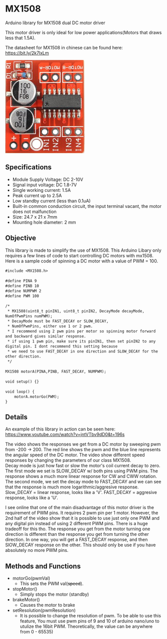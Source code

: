 # MX1508
Arduino library for MX1508 dual DC motor driver

This motor driver is only ideal for low power applications(Motors that draws less that 1.5A). 

The datasheet for MX1508 in chinese can be found here: https://bit.ly/2k7lxLm

![schematic](https://raw.githubusercontent.com/Saeterncj/MX1508/master/images/MX1508pic.png)

## Specifications
+ Module Supply Voltage: DC 2-10V
+ Signal input voltage: DC 1.8-7V
+ Single working current: 1.5A
+ Peak current up to 2.5A
+ Low standby current (less than 0.1uA)
+ Built-in common conduction circuit, the input terminal vacant, the motor does not malfunction
+ Size: 24.7 x 21 x 7mm
+ Mounting hole diameter: 2 mm

## Objective
This library is made to simplify the use of MX1508.  This Arduino Libary only requires a few lines of code to 
start controlling DC motors with mx1508.
Here is a sample code of spinning a DC motor with a value of PWM = 100. 
```
#include <MX1508.h>

#define PINA 9
#define PINB 10
#define NUMPWM 2
#define PWM 100

/*
 * MX1508(uint8_t pinIN1, uint8_t pinIN2, DecayMode decayMode, NumOfPwmPins numPWM);
 * DecayMode must be FAST_DECAY or SLOW_DECAY,
 * NumOfPwmPins, either use 1 or 2 pwm. 
 * I recommend using 2 pwm pins per motor so spinning motor forward and backward gives similar response.
 * if using 1 pwm pin, make sure its pinIN1, then set pinIN2 to any digital pin. I dont recommend this setting because 
 * we need to use FAST_DECAY in one direction and SLOW_DECAY for the other direction.  
 */
 
MX1508 motorA(PINA,PINB, FAST_DECAY, NUMPWM);

void setup() {}

void loop() {
    motorA.motorGo(PWM);
}
```
## Details
An example of this library in action can be seen here: https://www.youtube.com/watch?v=jntVTbv9dD0&t=196s

The video shows the responses we get from a DC motor by sweeping pwm from -200 -> 200.  The red line shows the pwm and the blue line represents the angular speed of the DC motor. The video show different speed responses by changing the parameters of our class MX1508.  
Decay mode is just how fast or slow the motor's coil current decay to zero.  The first mode we set is SLOW_DECAY w/ both pins using PWM pins. The response shows a much more linear response for CW and CWW rotation.  The second mode, we set the decay mode to FAST_DECAY and we can see that the response is much more logarithmic/aggresive response. 
Slow_DECAY = linear response, looks like a 'V'. 
FAST_DECAY = aggresive response, looks like a 'U'. 

I see online that one of the main disadvantage of this motor driver is the requirement of PWM pins.  It requires 2 pwm pin per 1 motor. However, the 2nd half of the video show that it is possible to use just only one PWM and any digital pin instead of using 2 different PWM pins. There is a huge tradeoff for this tho.  The response you get from the motor turning one direction is different than the response you get from turning the other direction.  In one way, you will get a FAST_DECAY response, and then SlOW_DECAY response on the other.  This should only be use if you have absolutely no more PWM pins. 


## Methods and Functions
  + motorGo(pwmVal)
    - This sets the PWM val(~~speed~~). 
  + stopMotor()
    - Simply stops the motor (standby) 
  + brakeMotor()
    - Causes the motor to brake
  + setResolution(pwmResolution)
    - It is possible to change the resolution of pwm.  To be able to use this feature,
    You must use pwm pins of 9 and 10 of arduino nano/uno to utulize the 16bit PWM. Theoretically, the value can be 
    anywhere from 0 - 65535)
